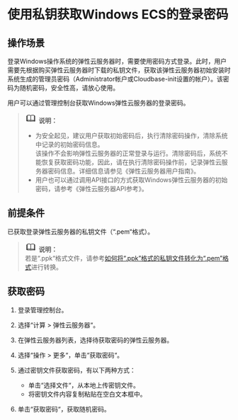 # 使用私钥获取Windows ECS的登录密码<a name="dew_01_0086"></a>

## 操作场景<a name="section1873571381511"></a>

登录Windows操作系统的弹性云服务器时，需要使用密码方式登录。此时，用户需要先根据购买弹性云服务器时下载的私钥文件，获取该弹性云服务器初始安装时系统生成的管理员密码（Administrator帐户或Cloudbase-init设置的帐户）。该密码为随机密码，安全性高，请放心使用。

用户可以通过管理控制台获取Windows弹性云服务器的登录密码。

>![](public_sys-resources/icon-note.gif) **说明：**   
>-   为安全起见，建议用户获取初始密码后，执行清除密码操作，清除系统中记录的初始密码信息。  
>    该操作不会影响弹性云服务器的正常登录与运行。清除密码后，系统不能恢复获取密码功能，因此，请在执行清除密码操作前，记录弹性云服务器密码信息。详细信息请参见《弹性云服务器用户指南》。  
>-   用户也可以通过调用API接口的方式获取Windows弹性云服务器的初始密码，请参考《弹性云服务器API参考》。  

## 前提条件<a name="section9399145913169"></a>

已获取登录弹性云服务器的私钥文件（“.pem“格式）。

>![](public_sys-resources/icon-note.gif) **说明：**   
>若是“.ppk“格式文件，请参考[如何将“.ppk”格式的私钥文件转化为“.pem”格式](https://support.huaweicloud.com/dew_faq/dew_01_0099.html)进行转换。  

## 获取密码<a name="section7349054173814"></a>

1.  登录管理控制台。
2.  选择“计算 \> 弹性云服务器“。
3.  在弹性云服务器列表，选择待获取密码的弹性云服务器。
4.  选择“操作 \> 更多“，单击“获取密码“。
5.  通过密钥文件获取密码，有以下两种方式：
    -   单击“选择文件“，从本地上传密钥文件。
    -   将密钥文件内容复制粘贴在空白文本框中。

6.  单击“获取密码“，获取随机密码。

